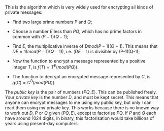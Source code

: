 This is the algorithm which is very widely used for encrypting all kinds
of private messages:

-   Find two large prime numbers $P$ and $Q$;

-   Choose a number $E$ less than $PQ$, which has no prime factors in
    common with $(P-1)(Q-1)$;

-   Find $E$, the multiplicative inverse of $D mod
        (P-1)(Q-1)$. This means that $DE=1 (mod(P-1)(Q-1))$, i.e.
    $(DE-1)$ is divisible by (P-1)(Q-1);

-   Now the function to encrypt a message represented by a positive
    integer $T$, is $f(T)=T^{E}(mod(PQ)).$

-   The function to decrypt an encrypted message represented by $C$, is
    $g(C)=C^{D}(mod(PQ)).$

The *public key* is the pair of numbers $(PQ, E)$. This can be published
freely. Your *private key* is the number $D$, and must be kept secret.
This means that anyone can encrypt messages to me using my public key,
but only I can read them using my private key. This works because there
is no known way to work out $D$, $P$ or $Q$ given $(PQ, E)$, except to
factorise $PQ$. If $P$ and $Q$ each have around 1024 digits, in binary,
this factorisation would take billions of years using present-day
computers.
